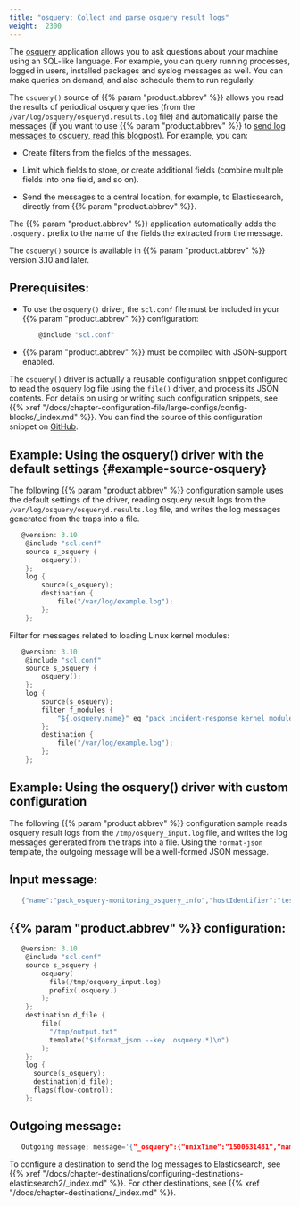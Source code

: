 ```yaml
---
title: "osquery: Collect and parse osquery result logs"
weight:  2300
---
```

<!-- DISCLAIMER: This file is based on the syslog-ng Open Source Edition documentation https://github.com/balabit/syslog-ng-ose-guides/commit/2f4a52ee61d1ea9ad27cb4f3168b95408fddfdf2 and is used under the terms of The syslog-ng Open Source Edition Documentation License. The file has been modified by Axoflow. -->

The [osquery](https://osquery.io) application allows you to ask questions about your machine using an SQL-like language. For example, you can query running processes, logged in users, installed packages and syslog messages as well. You can make queries on demand, and also schedule them to run regularly.

The `osquery()` source of {{% param "product.abbrev" %}} allows you read the results of periodical osquery queries (from the `/var/log/osquery/osqueryd.results.log` file) and automatically parse the messages (if you want to use {{% param "product.abbrev" %}} to [send log messages to osquery, read this blogpost](https://syslog-ng.com/blog/endpoint-visibility-and-monitoring-using-osquery-and-syslog-ng/)). For example, you can:

  - Create filters from the fields of the messages.

  - Limit which fields to store, or create additional fields (combine multiple fields into one field, and so on).

  - Send the messages to a central location, for example, to Elasticsearch, directly from {{% param "product.abbrev" %}}.

The {{% param "product.abbrev" %}} application automatically adds the `.osquery.` prefix to the name of the fields the extracted from the message.

The `osquery()` source is available in {{% param "product.abbrev" %}} version 3.10 and later.


## Prerequisites:

  - To use the `osquery()` driver, the `scl.conf` file must be included in your {{% param "product.abbrev" %}} configuration:
    
    ```c
        @include "scl.conf"
    
    ```

  - {{% param "product.abbrev" %}} must be compiled with JSON-support enabled.


The `osquery()` driver is actually a reusable configuration snippet configured to read the osquery log file using the `file()` driver, and process its JSON contents. For details on using or writing such configuration snippets, see {{% xref "/docs/chapter-configuration-file/large-configs/config-blocks/_index.md" %}}. You can find the source of this configuration snippet on [GitHub](https://github.com/syslog-ng/syslog-ng/blob/master/scl/osquery/plugin.conf).


## Example: Using the osquery() driver with the default settings {#example-source-osquery}

The following {{% param "product.abbrev" %}} configuration sample uses the default settings of the driver, reading osquery result logs from the `/var/log/osquery/osqueryd.results.log` file, and writes the log messages generated from the traps into a file.

```c
   @version: 3.10
    @include "scl.conf"
    source s_osquery {
        osquery();
    };
    log {
        source(s_osquery);
        destination {
            file("/var/log/example.log");
        };
    };
```

Filter for messages related to loading Linux kernel modules:

```c
   @version: 3.10
    @include "scl.conf"
    source s_osquery {
        osquery();
    };
    log {
        source(s_osquery);
        filter f_modules {
            "${.osquery.name}" eq "pack_incident-response_kernel_modules"
        };
        destination {
            file("/var/log/example.log");
        };
    };
```



## Example: Using the osquery() driver with custom configuration

The following {{% param "product.abbrev" %}} configuration sample reads osquery result logs from the `/tmp/osquery_input.log` file, and writes the log messages generated from the traps into a file. Using the `format-json` template, the outgoing message will be a well-formed JSON message.


## Input message:

```c
   {"name":"pack_osquery-monitoring_osquery_info","hostIdentifier":"testhost","calendarTime":"Fri Jul 21 10:04:41 2017 UTC","unixTime":"1500631481","decorations":{"host_uuid":"4C4C4544-004D-3610-8043-C2C04F4D3332","username":"myuser"},"columns":{"build_distro":"xenial","build_platform":"ubuntu","config_hash":"43cd1c6a7d0c283e21e026a53e619b2e582e94ee","config_valid":"1","counter":"4","extensions":"active","instance_id":"d0c3eb0d-f8e0-4bea-868b-18a2c61b438d","pid":"19764","resident_size":"26416000","start_time":"1500629552","system_time":"223","user_time":"476","uuid":"4C4C4544-004D-3610-8043-C2C04F4D3332","version":"2.5.0","watcher":"19762"},"action":"added"}
```



## {{% param "product.abbrev" %}} configuration:

```c
   @version: 3.10
    @include "scl.conf"
    source s_osquery {
        osquery(
          file(/tmp/osquery_input.log)
          prefix(.osquery.)
        );
    };
    destination d_file {
        file(
          "/tmp/output.txt"
          template("$(format_json --key .osquery.*)\n")
        );
    };
    log {
      source(s_osquery);
      destination(d_file);
      flags(flow-control);
    };
```

## Outgoing message:

```c
   Outgoing message; message='{"_osquery":{"unixTime":"1500631481","name":"pack_osquery-monitoring_osquery_info","hostIdentifier":"testhost","decorations":{"username":"myuser","host_uuid":"4C4C4544-004D-3610-8043-C2C04F4D3332"},"columns":{"watcher":"19762","version":"2.5.0","uuid":"4C4C4544-004D-3610-8043-C2C04F4D3332","user_time":"476","system_time":"223","start_time":"1500629552","resident_size":"26416000","pid":"19764","instance_id":"d0c3eb0d-f8e0-4bea-868b-18a2c61b438d","extensions":"active","counter":"4","config_valid":"1","config_hash":"43cd1c6a7d0c283e21e026a53e619b2e582e94ee","build_platform":"ubuntu","build_distro":"xenial"},"calendarTime":"Fri Jul 21 10:04:41 2017 UTC","action":"added"}}\x0a'
```



To configure a destination to send the log messages to Elasticsearch, see {{% xref "/docs/chapter-destinations/configuring-destinations-elasticsearch2/_index.md" %}}. For other destinations, see {{% xref "/docs/chapter-destinations/_index.md" %}}.
